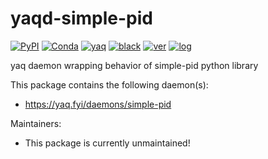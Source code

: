 # yaqd-simple-pid

[![PyPI](https://img.shields.io/pypi/v/yaqd-simple-pid)](https://pypi.org/project/yaqd-simple-pid)
[![Conda](https://img.shields.io/conda/vn/conda-forge/yaqd-simple-pid)](https://anaconda.org/conda-forge/yaqd-simple-pid)
[![yaq](https://img.shields.io/badge/framework-yaq-orange)](https://yaq.fyi/)
[![black](https://img.shields.io/badge/code--style-black-black)](https://black.readthedocs.io/)
[![ver](https://img.shields.io/badge/calver-YYYY.M.MICRO-blue)](https://calver.org/)
[![log](https://img.shields.io/badge/change-log-informational)](https://github.com/yaq-project/yaqd-simple-pid/-/blob/main/CHANGELOG.md)

yaq daemon wrapping behavior of simple-pid python library

This package contains the following daemon(s):

- https://yaq.fyi/daemons/simple-pid

Maintainers:

- This package is currently unmaintained!
